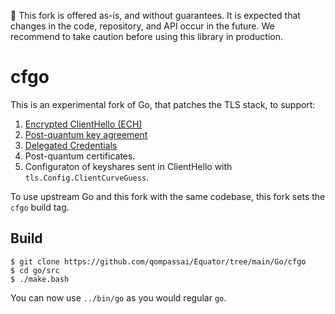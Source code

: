 🚨 This fork is offered as-is, and without guarantees. It is expected that
changes in the code, repository, and API occur in the future. We recommend to take
caution before using this library in production.

# cfgo

This is an experimental fork of Go, that patches the TLS stack, to support: 

1. [Encrypted ClientHello (ECH)](https://blog.cloudflare.com/encrypted-client-hello/)
2. [Post-quantum key agreement](https://blog.cloudflare.com/post-quantum-for-all/)
3. [Delegated Credentials](https://blog.cloudflare.com/keyless-delegation/)
4. Post-quantum certificates. 
5. Configuraton of keyshares sent in ClientHello with `tls.Config.ClientCurveGuess`.

To use upstream Go and this fork with the same codebase, this fork sets the `cfgo` build tag.

## Build

```
$ git clone https://github.com/qompassai/Equator/tree/main/Go/cfgo
$ cd go/src
$ ./make.bash
```

 You can now use `../bin/go` as you would regular `go`.
